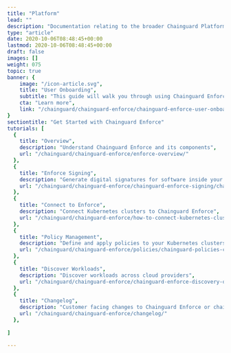 ```yaml
---
title: "Platform"
lead: ""
description: "Documentation relating to the broader Chainguard Platform"
type: "article"
date: 2020-10-06T08:48:45+00:00
lastmod: 2020-10-06T08:48:45+00:00
draft: false
images: []
weight: 075
topic: true
banner: {
    image: "/icon-article.svg",
    title: "User Onboarding",
    subtitle: "This guide will walk you through using Chainguard Enforce on a local Kubernetes cluster",
    cta: "Learn more",
    link: "/chainguard/chainguard-enforce/chainguard-enforce-user-onboarding/"
}
sectiontitle: "Get Started with Chainguard Enforce"
tutorials: [
  {
    title: "Overview",
    description: "Understand Chainguard Enforce and its components",
    url: "/chainguard/chainguard-enforce/enforce-overview/"
  },
  {
    title: "Enforce Signing",
    description: "Generate digital signatures for software inside your organization",
    url: "/chainguard/chainguard-enforce/chainguard-enforce-signing/chainguard-enforce-signing-faqs/"
  },
  {
    title: "Connect to Enforce",
    description: "Connect Kubernetes clusters to Chainguard Enforce",
    url: "/chainguard/chainguard-enforce/how-to-connect-kubernetes-clusters/"
  },
  {
    title: "Policy Management",
    description: "Define and apply policies to your Kubernetes clusters",
    url: "/chainguard/chainguard-enforce/policies/chainguard-policies-cli/"
  },
  {
    title: "Discover Workloads",
    description: "Discover workloads across cloud providers",
    url: "/chainguard/chainguard-enforce/chainguard-enforce-discovery-onboarding/"
  },
  {
    title: "Changelog",
    description: "Customer facing changes to Chainguard Enforce or chainctl",
    url: "/chainguard/chainguard-enforce/changelog/"
  },
  
]

---
```

